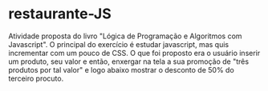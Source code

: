 # restaurante-JS
Atividade proposta do livro "Lógica de Programação e Algoritmos com Javascript". O principal do exercício é estudar javascript, mas quis incrementar com um pouco de CSS. 
O que foi proposto era o usuário inserir um produto, seu valor e então, enxergar na tela a sua promoção de "três produtos por tal valor" e logo abaixo mostrar o desconto de 50% do terceiro procuto.
